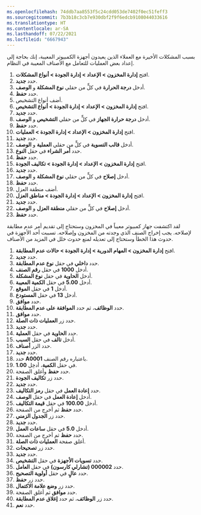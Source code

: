 ```yaml
---
ms.openlocfilehash: 74ddb7aa8553f5c24cdd053de7402f0ec51feff3
ms.sourcegitcommit: 7b3b18c3cb7e930dbf2f9f6edcb9108044033616
ms.translationtype: HT
ms.contentlocale: ar-SA
ms.lasthandoff: 07/22/2021
ms.locfileid: "6667943"
---
```

بسبب المشكلات الأخيرة مع العملاء الذين يعيدون أجهزة الكمبيوتر المعيبة، إنك بحاجة إلى إعداد بعض العمليات للتعامل مع الأصناف المعيبة في النظام.

1.  افتح **إدارة المخزون > الإعداد > إدارة الجودة > أنواع المشكلات**.
2.  حدد **جديد‎**.
3.  أدخل **درجة الحرارة** في كلٍّ من حقلي **نوع المشكلة** و **الوصف**.
4.  حدد **حفظ**.
5.  أضف أنواع التشخيص.
6.  افتح **إدارة المخزون > الإعداد > إدارة الجودة > أنواع التشخيص**.
7.  حدد **جديد‎**.
8.  أدخل **درجة حرارة الجهاز** في كلٍّ من حقلي **التشخيص** و **الوصف**.
9.  حدد **حفظ**.
10. افتح **إدارة المخزون > الإعداد > إدارة الجودة > العمليات**.
11. حدد **جديد‎**.
12. أدخل **قالب التسوية** في كلٍّ من حقلي **العملية** و **الوصف**.
13. حدد **أمر الشراء** في حقل **النوع**.
14. حدد **حفظ**.
15. افتح **إدارة المخزون > الإعداد > إدارة الجودة > تكاليف الجودة**.
16. حدد **جديد‎**.
17. أدخل **إصلاح** في كلٍّ من حقلي **نوع المشكلة** و **الوصف**.
18. حدد **حفظ**.
19. أضف منطقة العزل.
20. افتح **إدارة المخزون > الإعداد > إدارة الجودة > مناطق العزل**.
21. حدد **جديد‎**.
22. أدخل **إصلاح** في كلٍّ من حقلي **منطقة العزل** و **الوصف**.
23. حدد **حفظ**.

لقد اكتشفت جهاز كمبيوتر معيباً في المخزون وستحتاج إلى تقديم أمر عدم مطابقة لإصلاحه. يجب إخراج الصنف الذي وجدته من المخزون وإصلاحه. تسببت أحد الأجهزة في حدوث هذا الخطأ وستحتاج إلى تعديله لمنع حدوث خلل في المزيد من الأصناف.

1.  افتح **إدارة المخزون > المهام الدورية > إدارة الجودة > حالات عدم المطابقة**.
2.  حدد **جديد‎**.
3.  حدد **داخلي** في حقل **نوع عدم المطابقة**.
4.  أدخل **1000** في حقل **رقم الصنف**.
5.  أدخل **الحاوية** في حقل **نوع المشكلة**.
6.  أدخل **5.00** في حقل **الكمية المعيبة**.
7.  أدخل **1** في حقل **الموقع**.
8.  أدخل **13** في حقل **المستودع**.
9.  حدد **موافق**.
10. حدد **الوظائف**، ثم حدد **الموافقة على عدم المطابقة**.
11. حدد **موافق**.
12. حدد زر **العمليات ذات الصلة**.
13. حدد **جديد‎**.
14. حدد **الحاوية** في حقل **العملية**.
15. أدخل **تالف** في حقل **السبب**.
16. حدد الزر **أصناف**.
17. حدد **جديد‎**.
18. حدد **A0001** باعتباره رقم الصنف.
19. في حقل **الكمية**، أدخِل **1.00**.
20. حدد **حفظ** وأغلق الصفحة.
21. حدد زر **تكاليف الجودة**.
22. حدد **جديد‎**.
23. حدد **إعادة العمل** في حقل **رمز التكاليف**.
24. أدخل **إعادة العمل** في حقل **الوصف**.
25. أدخل **100.00** في حقل **قيمة التكاليف**.
26. حدد **حفظ** ثم أخرج من الصفحة.
27. حدد زر **الجدول الزمني**.
28. حدد **جديد‎**.
29. أدخل **5.0** في حقل **ساعات العمل**.
30. حدد **حفظ** ثم أخرج من الصفحة.
31. أغلق صفحة **العمليات ذات الصلة**.
32. حدد زر **تصحيحات**.
33. حدد **جديد‎**.
34. حدد **تسويات الأجهزة** في حقل **التشخيص**.
35. حدد **000002 (تشارلي كارسون)** في حقل **العامل**.
36. حدد **عالٍ** في حقل **أولوية التصحيح**.
37. حدد زر **حفظ**.
38. حدد زر **وضع علامة الاكتمال**.
39. حدد **موافق** ثم أغلق الصفحة.
40. حدد زر **الوظائف**، ثم حدد **إغلاق عدم المطابقة**.
41. حدد **نعم**.

